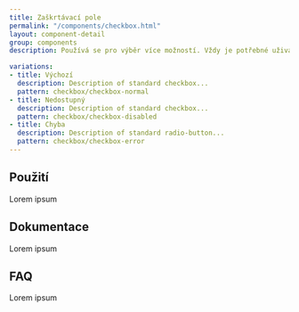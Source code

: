 ```yaml
---
title: Zaškrtávací pole
permalink: "/components/checkbox.html"
layout: component-detail
group: components
description: Používá se pro výběr více možností. Vždy je potřebné uživateli zdůraznit, zda může vybrat jednu nebo více možností. Když se jedná o souhlas nebo potvrzení, je důležité nechat pole ve výchozím stavu nezaškrtnuté.

variations:
- title: Výchozí
  description: Description of standard checkbox...
  pattern: checkbox/checkbox-normal
- title: Nedostupný
  description: Description of standard checkbox...
  pattern: checkbox/checkbox-disabled
- title: Chyba
  description: Description of standard radio-button...
  pattern: checkbox/checkbox-error
---
```


## Použití

Lorem ipsum

## Dokumentace

Lorem ipsum

## FAQ

Lorem ipsum